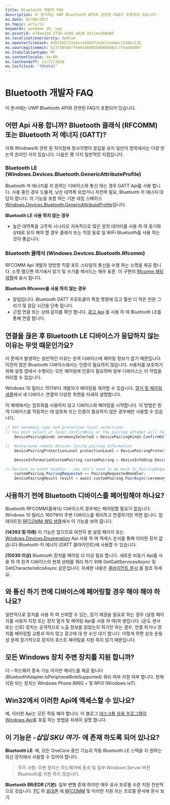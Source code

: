 ```yaml
---
title: Bluetooth 개발자 FAQ
description: 이 문서에는 UWP Bluetooth API와 관련된 FAQ가 포함되어 있습니다.
ms.date: 02/08/2017
ms.topic: article
keywords: windows 10, uwp
ms.assetid: e7dee32d-3756-430d-a026-32c1ee288a85
ms.localizationpriority: medium
ms.openlocfilehash: 03b72b5722a3ece0165fc63e7ce4abc1238bc135
ms.sourcegitcommit: b11f305dbf7649c4b68550b666487c77ea30d98f
ms.translationtype: MT
ms.contentlocale: ko-KR
ms.lasthandoff: 11/27/2018
ms.locfileid: "7854541"
---
```

# <a name="bluetooth-developer-faq"></a>Bluetooth 개발자 FAQ

이 문서에는 UWP Bluetooth API와 관련된 FAQ가 포함되어 있습니다.

## <a name="what-apis-do-i-use-bluetooth-classic-rfcomm-or-bluetooth-low-energy-gatt"></a>어떤 Api 사용 합니까? Bluetooth 클래식 (RFCOMM) 또는 Bluetooth 저 에너지 (GATT)?
이제 Windows와 관련 된 차이점에 정사각형이 응답을 유지 일반이 항목에서는 다양 한 논의 온라인 가지 있습니다. 다음은 몇 가지 일반적인 지침입니다.

### <a name="bluetooth-le-windowsdevicesbluetoothgenericattributeprofile"></a>Bluetooth LE (Windows.Devices.Bluetooth.GenericAttributeProfile)

Bluetooth 저 에너지를 지 원하는 디바이스와 통신 하는 경우 GATT Api를 사용 합니다. 사용 중인 경우 드물게, 낮은 대역폭 되었거나 저전력 필요, Bluetooth 저 에너지 대답이 합니다. 이 기능을 포함 하는 기본 네임 스페이스 [Windows.Devices.Bluetooth.GenericAttributeProfile](https://docs.microsoft.com/en-us/uwp/api/Windows.Devices.Bluetooth.GenericAttributeProfile)입니다. 

**Bluetooth LE 사용 하지 않는 경우**
- 높은 대역폭을 고주파 시나리오 지속적으로 많은 양의 데이터를 사용 하 여 동기화 상태로 유지 해야 할 경우 클래식 또는 직장 동료 일 WiFi Bluetooth를 사용 하는 것이 좋습니다. 

### <a name="bluetooth-classic-windowsdevicesbluetoothrfcomm"></a>Bluetooth 클래식 (Windows.Devices.Bluetooth.Rfcomm)

RFCOMM Api 개발자 양방향 직렬 포트 스타일의 통신을 수행 하는 소켓을 제공 합니다. 소켓 했으면 여기에서 읽기 및 쓰기를 메서드는 매우 표준. 이 구현의 [Rfcomm 채팅 샘플](https://github.com/Microsoft/Windows-universal-samples/tree/dev/Samples/BluetoothRfcommChat)에 표시 됩니다. 

**Bluetooth Rfcomm을 사용 하지 않는 경우** 
- 알림입니다. Bluetooth GATT 프로토콜이 특정 명령에 있고 훨씬 더 적은 전원 그리기 및 응답 시간을 단축 됩니다. 
- 근접 연결 또는 상태 감지를 확인 합니다. [광고 Api](https://docs.microsoft.com/en-us/uwp/api/windows.devices.bluetooth.advertisement) 를 사용 하 여 Bluetooth LE를 통해 연결 합니다. 


## <a name="why-does-my-bluetooth-le-device-stop-responding-after-a-disconnect"></a>연결을 끊은 후 Bluetooth LE 디바이스가 응답하지 않는 이유는 무엇 때문인가요?

이 문제가 발생하는 일반적인 이유는 원격 디바이스에 페어링 정보가 없기 때문입니다. 이전의 많은 Bluetooth 디바이스에서는 인증이 필요하지 않습니다. 사용자를 보호하기 위해 설정 앱에서 수행되는 모든 페어링에 인증이 필요하며 일부 디바이스는 이 작업을 처리할 수 없습니다. 

Windows 10 릴리스 1511부터 개발자가 페어링을 제어할 수 있습니다. [ 열거 및 페어링 샘플](https://github.com/Microsoft/Windows-universal-samples/tree/master/Samples/DeviceEnumerationAndPairing)에서 새 디바이스 연결의 다양한 측면을 자세히 설명합니다.

이 예제에서는 암호화를 사용하지 않고 디바이스와 페어링을 시작합니다. 이 방법은 원격 디바이스를 작동하는 데 암호화 또는 인증이 필요하지 않은 경우에만 사용할 수 있습니다.

```csharp
// Get ceremony type and protection level selections
// You must select at least ConfirmOnly or the pairing attempt will fail
    DevicePairingKinds ceremonySelected = DevicePairingKinds.ConfirmOnly;

//  Workaround remote devices losing pairing information
    DevicePairingProtectionLevel protectionLevel = DevicePairingProtectionLevel.None

    DeviceInformationCustomPairing customPairing = deviceInfoDisp.DeviceInformation.Pairing.Custom;

// Declare an event handler - you don't need to do much in PairingRequestedHandler since the ceremony is "None"
    customPairing.PairingRequested += PairingRequestedHandler;
    DevicePairingResult result = await customPairing.PairAsync(ceremonySelected, protectionLevel);
```

## <a name="do-i-have-to-pair-bluetooth-devices-before-using-them"></a>사용하기 전에 Bluetooth 디바이스를 페어링해야 하나요?

Bluetooth RFCOMM(클래식) 디바이스의 경우에는 페어링할 필요가 없습니다. Windows 10 릴리스 1607부터 주변 디바이스를 쿼리하고 연결하기만 하면 됩니다. 업데이트된 [RFCOMM 채팅 샘플](https://github.com/Microsoft/Windows-universal-samples/tree/dev/Samples/BluetoothRfcommChat)에서 이 기능을 보여 줍니다. 

**(14393 및 아래)** 이 기능은 없으므로 여전히 쌍 설정 페이지 또는 [Windows.Devices.Enumeration](https://msdn.microsoft.com/en-us/library/windows/apps/windows.devices.enumeration.aspx) Api 사용 하 여 액세스 순서를 통해 이러한 장치 없습니다 Bluetooth 저 에너지 (GATT 클라이언트)에 사용할 수 있습니다.

**(15030 이상)** Bluetooth 장치를 페어링 더 이상 필요 합니다. 새로운 비동기 Api를 사용 하 여 원격 디바이스의 현재 상태를 쿼리 하기 위해 GetGattServicesAsync 및 GetCharacteristicsAsync 같은입니다. 자세한 내용은 [클라이언트 문서](gatt-client.md) 를 참조 하세요. 

## <a name="when-should-i-pair-with-a-device-before-communicating-with-it"></a>와 통신 하기 전에 디바이스에 페어링할 경우 해야 해야 하나요?
일반적으로 장치를 사용 하 여 신뢰할 수 있는, 장기 채권을 필요로 하는 경우 (설정 페이지를 사용자 지정 또는 장치 열거 및 페어링 Api를 사용 하 여)와 쌍입니다. (온도 센서 또는 신호) 장치는 공개적으로 노출 정보를 읽었는지 하기만 하는 경우, 연결 하거나 장치를 페어링할 교통과 하지 않고 광고에 대 한 수신 대기 합니다. 이렇게 하면 상호 운용성 문제 장기적으로 장치의 호스트 페어링을 지원 하지 않기 때문입니다. 

## <a name="do-all-windows-devices-support-peripheral-role"></a>모든 Windows 장치 주변 장치를 지원 합니까?

더 – 하드웨어 종속 기능 이지만 메서드를 제공 됩니다 (BluetoothAdapter.IsPeripheralRoleSupported) 쿼리 여부 지원 여부 합니다.  현재 지원 되는 장치는 Windows Phone 8992 + 및 RPi3 (Windows IoT). 

## <a name="can-i-access-these-apis-from-win32"></a>Win32에서 이러한 Api에 액세스할 수 있나요?

예, 이러한 Api는 모든 작동 해야 합니다. 이 블로그 [데스크톱 응용 프로그램의 Windows Api](https://blogs.windows.com/buildingapps/2017/01/25/calling-windows-10-apis-desktop-application/)를 호출 하는 방법을 자세히 설명 합니다. 
## <a name="is-this-functionality-supposed-to-exist-on--insert-sku-here-"></a>이 기능은 *-삽입 SKU 여기-* 에 존재 하도록 되어 있나요?

**Bluetooth LE**: 예, 모든 OneCore 중인 기능과 작동 Bluetooth LE 스택을 지 원하는 최신 장치에서 사용할 수 있어야 합니다. 
> 주의 사항: 주변 장치는 하드웨어에 종속 및 일부 Windows Server 버전 Bluetooth를 지원 하지 않습니다. 

**Bluetooth BR/EDR (기본)**: 일부 변형 존재 하지만 매우 유사 프로필 수준 지원 전반적으로 갖습니다. [PC](https://support.microsoft.com/en-us/help/10568/windows-10-supported-bluetooth-profiles) 와 [휴대폰](https://support.microsoft.com/en-us/help/10569/windows-10-mobile-supported-bluetooth-profiles) 에 [RFCOMM](send-or-receive-files-with-rfcomm.md) 및 이러한 지원 되는 프로필 문서에 문서 보기

